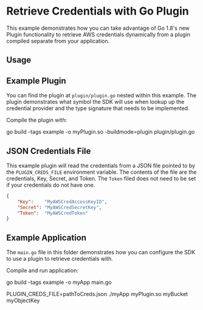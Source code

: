 Retrieve Credentials with Go Plugin
===

This example demonstrates how you can take advantage of Go 1.8's new Plugin
functionality to retrieve AWS credentials dynamically from a plugin compiled
separate from your application.

Usage
---

Example Plugin
---

You can find the plugin at `plugin/plugin.go` nested within this example. The plugin
demonstrates what symbol the SDK will use when lookup up the credential provider
and the type signature that needs to be implemented.

Compile the plugin with:

   go build -tags example -o myPlugin.so -buildmode=plugin plugin/plugin.go

JSON Credentials File
---

This example plugin will read the credentials from a JSON file pointed to by
the `PLUGIN_CREDS_FILE` environment variable. The contents of the file are
the credentials, Key, Secret, and Token. The `Token` filed does not need to be
set if your credentials do not have one.

```json
{
    "Key":    "MyAWSCredAccessKeyID",
    "Secret": "MyAWSCredSecretKey",
    "Token":  "MyAWSCredToken"
}
```

Example Application
---

The `main.go` file in this folder demonstrates how you can configure the SDK to
use a plugin to retrieve credentials with.

Compile and run application:

  go build -tags example -o myApp main.go

  PLUGIN_CREDS_FILE=pathToCreds.json ./myApp myPlugin.so myBucket myObjectKey

